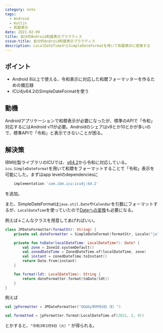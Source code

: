 ```yaml
---
category: note
tags:
  - Android
  - Kotlin
  - 和暦表示
date: 2021-02-09
title: 自分的Android和暦表示プラクティス
vssue-title: 自分的Android和暦表示プラクティス
description: LocalDateTimeからSimpleDateFormatを用いて和暦表示に変換する
---
```


## ポイント

- Android 8以上で使える、令和表示に対応した和暦フォーマッターを作るための備忘録
- ICU4jv64.2のSimpleDateFormatを使う

## 動機

Androidアプリケーションで和暦表示が必要になったが、標準のAPIで「令和」対応するにはAndroid v11が必要。Androidのシェアはv9とか10とかが多いので、標準APIで「令和」と表示できないことが困る。

## 解決策

IBM社製ライブラリのICUでは、[v64.2](http://site.icu-project.org/download/64)から令和に対応している。`icu.SimpleDateFormat`を用いて和暦をフォーマットすることで「令和」表示を可能にした。まずはapp levelのdependenciesに
```groovy
    implementation 'com.ibm.icu:icu4j:64.2'
```
を追加。

また、SimpleDateFormatは`java.util.Date`や`Calendar`を引数にフォーマットするが、`LocalDateTime`を使っていたので[Dateへの変換](https://qiita.com/riekure/items/d83d4ea5d8a19a267453#localdatetime--javautildate)も必要になる。

例えば↓こんなクラスを用意してあげればいい。
```Kotlin
class JPDateFormatter(formatStr: String) {
    private val dateFormatter = SimpleDateFormat(formatStr, Locale("ja", "JP", "JP"))

    private fun toDate(localDateTime: LocalDateTime?): Date? {
        val zone = ZoneId.systemDefault()
        val zonedDateTime = ZonedDateTime.of(localDateTime, zone)
        val instant = zonedDateTime.toInstant()
        return Date.from(instant)
    }

    fun format(ldt: LocalDateTime): String {
        return dateFormatter.format(toDate(ldt))
    }
}
```

例えば

```Kotlin
val jpFormatter = JPDateFormatter("GGGGy年M月d日（E）")

val formatted = jpFormatter.format(LocalDateTime.of(2021, 2, 9))
```

とかすると、`"令和3年2月9日（火）"` が得られる。
